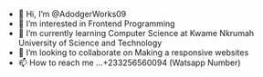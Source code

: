 - 👋 Hi, I’m @AdodgerWorks09
- 👀 I’m interested in Frontend Programming 
- 🌱 I’m currently learning Computer Science at Kwame Nkrumah University of Science and Technology 
- 💞️ I’m looking to collaborate on Making a responsive websites
- 📫 How to reach me ...+233256560094 (Watsapp Number)


<!---
AdodgerWorks09/AdodgerWorks09 is a ✨ special ✨ repository because its `README.md` (this file) appears on your GitHub profile.
You can click the Preview link to take a look at your changes.
--->
